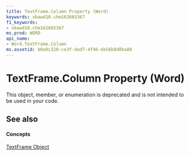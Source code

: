 ```yaml
---
title: TextFrame.Column Property (Word)
keywords: vbawd10.chm162665367
f1_keywords:
- vbawd10.chm162665367
ms.prod: WORD
api_name:
- Word.TextFrame.Column
ms.assetid: b0a8c320-ce3f-dad7-4f46-de56b8d8ba88
---
```



# TextFrame.Column Property (Word)

This object, member, or enumeration is deprecated and is not intended to be used in your code.


## See also


#### Concepts


[TextFrame Object](textframe-object-word.md)

